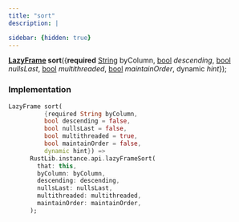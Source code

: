 ```yaml
---
title: "sort"
description: |

sidebar: {hidden: true}
---
```

<span class="dart-code"><strong>[LazyFrame] sort</strong>({<span class="nobr"><strong>required</strong> [String] byColumn</span>, <span class="nobr">[bool] <i>descending</i></span>, <span class="nobr">[bool] <i>nullsLast</i></span>, <span class="nobr">[bool] <i>multithreaded</i></span>, <span class="nobr">[bool] <i>maintainOrder</i></span>, <span class="nobr">dynamic <i>hint</i></span>});</span>


### Implementation
```dart
LazyFrame sort(
          {required String byColumn,
          bool descending = false,
          bool nullsLast = false,
          bool multithreaded = true,
          bool maintainOrder = false,
          dynamic hint}) =>
      RustLib.instance.api.lazyFrameSort(
        that: this,
        byColumn: byColumn,
        descending: descending,
        nullsLast: nullsLast,
        multithreaded: multithreaded,
        maintainOrder: maintainOrder,
      );
```

[LazyFrame]: /reference/classes/lazyframe/
[String]: https://api.flutter.dev/flutter/dart-core/String-class.html
[bool]: https://api.flutter.dev/flutter/dart-core/bool-class.html
